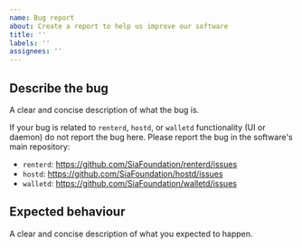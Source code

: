 ```yaml
---
name: Bug report
about: Create a report to help us improve our software
title: ''
labels: ''
assignees: ''
---
```


## Describe the bug

A clear and concise description of what the bug is.

If your bug is related to `renterd`, `hostd`, or `walletd` functionality (UI or daemon) do not report the bug here.
Please report the bug in the software's main repository:

- `renterd`: https://github.com/SiaFoundation/renterd/issues
- `hostd`: https://github.com/SiaFoundation/hostd/issues
- `walletd`: https://github.com/SiaFoundation/walletd/issues

## Expected behaviour

A clear and concise description of what you expected to happen.
